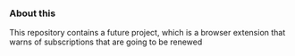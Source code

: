 ### About this
This repository contains a future project, which is a browser extension that warns of subscriptions that are going to be renewed
